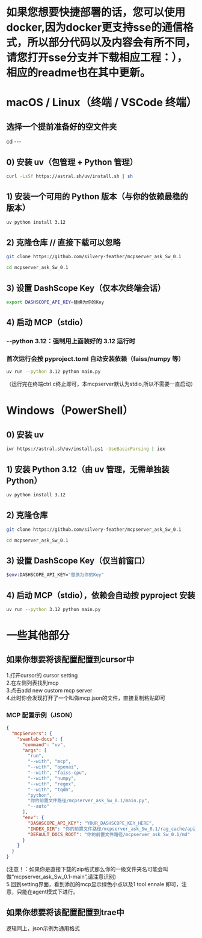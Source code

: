 
# 如果您想要快捷部署的话，您可以使用docker,因为docker更支持sse的通信格式，所以部分代码以及内容会有所不同，请您打开sse分支并下载相应工程：），相应的readme也在其中更新。


# macOS / Linux（终端 / VSCode 终端）

##  选择一个提前准备好的空文件夹
cd ---

## 0) 安装 uv（包管理 + Python 管理）
```bash
curl -LsSf https://astral.sh/uv/install.sh | sh
```
## 1) 安装一个可用的 Python 版本（与你的依赖最稳的版本）
```bash
uv python install 3.12
```

## 2) 克隆仓库 // 直接下载可以忽略
```bash
git clone https://github.com/silvery-feather/mcpserver_ask_Sw_0.1
```
```bash
cd mcpserver_ask_Sw_0.1
```
## 3) 设置 DashScope Key（仅本次终端会话）
```bash
export DASHSCOPE_API_KEY=替换为你的Key
```
## 4) 启动 MCP（stdio）
### --python 3.12：强制用上面装好的 3.12 运行时
### 首次运行会按 pyproject.toml 自动安装依赖（faiss/numpy 等）
```bash
uv run --python 3.12 python main.py
```
（运行完在终端ctrl c终止即可，本mcpserver默认为stdio,所以不需要一直启动）



# Windows（PowerShell）

## 0) 安装 uv
```bash
iwr https://astral.sh/uv/install.ps1 -UseBasicParsing | iex
```
## 1) 安装 Python 3.12（由 uv 管理，无需单独装 Python）
```bash
uv python install 3.12
```
## 2) 克隆仓库
```bash
git clone https://github.com/silvery-feather/mcpserver_ask_Sw_0.1
```

```bash
cd mcpserver_ask_Sw_0.1
```
## 3) 设置 DashScope Key（仅当前窗口）
```bash
$env:DASHSCOPE_API_KEY="替换为你的Key"
```
## 4) 启动 MCP（stdio），依赖会自动按 pyproject 安装
```bash
uv run --python 3.12 python main.py
```


# 一些其他部分
## 如果你想要将该配置配置到cursor中

1.打开cursor的 cursor setting  
2.在左侧列表找到mcp  
3.点击add new custom mcp server  
4.此时你会发现打开了一个叫做mcp.json的文件，直接复制粘贴即可  
###  MCP 配置示例（JSON）

```json
{
  "mcpServers": {
    "swanlab-docs": {
      "command": "uv",
      "args": [
        "run",
        "--with", "mcp",
        "--with", "openai",
        "--with", "faiss-cpu",
        "--with", "numpy",
        "--with", "regex",
        "--with", "tqdm",
        "python",
        "你的前置文件路径/mcpserver_ask_Sw_0.1/main.py",
        "--auto"
      ],
      "env": {
        "DASHSCOPE_API_KEY": "YOUR_DASHSCOPE_KEY_HERE",
        "INDEX_DIR": "你的前置文件路径/mcpserver_ask_Sw_0.1/rag_cache/api_v1",
        "DEFAULT_DOCS_ROOT": "你的前置文件路径/mcpserver_ask_Sw_0.1/md"
      }
    }
  }
}
```
(注意！：如果你是直接下载的zip格式那么你的一级文件夹名可能会叫做“mcpserver_ask_Sw_0.1-main”,请注意识别)  
5.回到setting界面，看到添加的mcp显示绿色小点以及1 tool ennale 即可，注意，只能在agent模式下进行。



## 如果你想要将该配置配置到trae中

逻辑同上，json示例为通用格式













